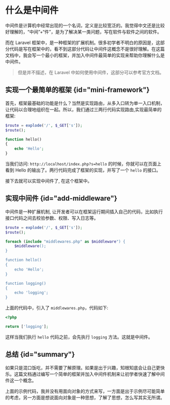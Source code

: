 # 什么是中间件

中间件是计算机中经常出现的一个名词，定义是比较宽泛的。我觉得中文还是比较好理解的，“中间”+“件”，是为了解决某一类问题，写在软件与软件之间的软件。

而在 Laravel 框架中，是一种框架的扩展机制。很多初学者不明白的原因是，这部分代码是写在框架中的，看不到这部分代码让中间件这概念不是很好理解。在这篇文档中，我会写一个最小的框架，并加入中间件最简单的实现来帮助你理解什么是中间件。

> 但是并不描述，在 Laravel 中如何使用中间件，这部分可以参考官方文档。

## 实现一个最简单的框架 {id="mini-framework"}

首先，框架最基础的功能是什么？当然是实现路由，从多入口转为单一入口机制，让代码以合理地组织在一起。所以，我们通过三两行代码实现路由,实现最简单的框架:
```PHP
$route = explode('/', $_GET['s']);
$route();

function hello()
{
    echo 'Hello';
}
```
当我们访问: `http://localhost/index.php?s=hello` 的时候，你就可以在页面上看到 Hello 的输出了。两行代码完成了框架的实现，并写了一个 `hello` 的接口。

接下去就可以实现中间件了, 在这个框架中。

## 实现中间件 {id="add-middleware"}

中间件是一种扩展机制, 让开发者可以在框架运行期间插入自己的代码，比如执行接口代码之间去校验参数、权限、写入日志等。
```PHP
$route = explode('/', $_GET['s']);
$route();

foreach (include "middlewares.php" as $middleware") {
    $middleware();
}

function hello()
{
    echo 'Hello';
}

function logging()
{
    echo 'logging';
}
```

上面的代码中，引入了 `middlewares.php`，代码如下:
```PHP
<?php

return ['logging'];
```
这样当我们执行 `hello` 代码之前，会先执行 `logging` 方法。这就是中间件。

## 总结 {id="summary"}

如果只是混口饭吃，并不需要了解原理。如果是出于兴趣，知根知底会让自己更快乐。这篇文档通过编写一个简单的框架并加入中间件机制来让初学者快速了解中间件这一个概念。

上面的示例代码，我并没有用面向对象的方式来写，一方面是出于示例尽可能简单的考虑，另一方面是想说面向对象是一种思想，了解了思想，怎么写其实无所谓。
